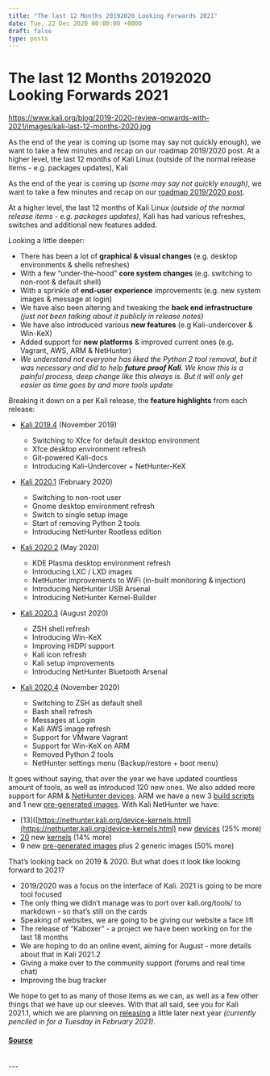 ```yaml
---
title: "The last 12 Months 20192020 Looking Forwards 2021"
date: Tue, 22 Dec 2020 00:00:00 +0000
draft: false
type: posts
---
```

# The last 12 Months 20192020 Looking Forwards 2021

https://www.kali.org/blog/2019-2020-review-onwards-with-2021/images/kali-last-12-months-2020.jpg



As the end of the year is coming up (some may say not quickly enough), we want to take a few minutes and recap on our roadmap 2019/2020 post. At a higher level, the last 12 months of Kali Linux (outside of the normal release items - e.g. packages updates), Kali

As the end of the year is coming up _(some may say not quickly enough)_, we want to take a few minutes and recap on our [roadmap 2019/2020 post](https://www.kali.org/blog/kali-linux-roadmap-2019-2020/).

At a higher level, the last 12 months of Kali Linux _(outside of the normal release items - e.g. packages updates)_, Kali has had various refreshes, switches and additional new features added.

Looking a little deeper:

-   There has been a lot of **graphical & visual changes** (e.g. desktop environments & shells refreshes)
-   With a few “under-the-hood” **core system changes** (e.g. switching to non-root & default shell)
-   With a sprinkle of **end-user experience** improvements (e.g. new system images & message at login)
-   We have also been altering and tweaking the **back end infrastructure** _(just not been talking about it publicly in release notes)_
-   We have also introduced various **new features** (e.g Kali-undercover & Win-KeX)
-   Added support for **new platforms** & improved current ones (e.g. Vagrant, AWS, ARM & NetHunter)
-   _We understand not everyone has liked the Python 2 tool removal, but it was necessary and did to help **future proof Kali**. We know this is a painful process, deep change like this always is. But it will only get easier as time goes by and more tools update_

Breaking it down on a per Kali release, the **feature highlights** from each release:

-   [Kali 2019.4](https://www.kali.org/blog/kali-linux-2019-4-release/) (November 2019)
    
    -   Switching to Xfce for default desktop environment
    -   Xfce desktop environment refresh
    -   Git-powered Kali-docs
    -   Introducing Kali-Undercover + NetHunter-KeX
-   [Kali 2020.1](https://www.kali.org/blog/kali-linux-2020-1-release/) (February 2020)
    
    -   Switching to non-root user
    -   Gnome desktop environment refresh
    -   Switch to single setup image
    -   Start of removing Python 2 tools
    -   Introducing NetHunter Rootless edition
-   [Kali 2020.2](https://www.kali.org/blog/kali-linux-2020-2-release/) (May 2020)
    
    -   KDE Plasma desktop environment refresh
    -   Introducing LXC / LXD images
    -   NetHunter improvements to WiFi (in-built monitoring & injection)
    -   Introducing NetHunter USB Arsenal
    -   Introducing NetHunter Kernel-Builder
-   [Kali 2020.3](https://www.kali.org/blog/kali-linux-2020-3-release/) (August 2020)
    
    -   ZSH shell refresh
    -   Introducing Win-KeX
    -   Improving HiDPI support
    -   Kali icon refresh
    -   Kali setup improvements
    -   Introducing NetHunter Bluetooth Arsenal
-   [Kali 2020.4](https://www.kali.org/blog/kali-linux-2020-4-release/) (November 2020)
    
    -   Switching to ZSH as default shell
    -   Bash shell refresh
    -   Messages at Login
    -   Kali AWS image refresh
    -   Support for VMware Vagrant
    -   Support for Win-KeX on ARM
    -   Removed Python 2 tools
    -   NetHunter settings menu (Backup/restore + boot menu)

It goes without saying, that over the year we have updated countless amount of tools, as well as introduced 120 new ones. We also added more support for ARM & [NetHunter devices](https://nethunter.kali.org/device-kernels.html). ARM we have a new 3 [build scripts](https://gitlab.com/kalilinux/build-scripts/kali-arm) and 1 new [pre-generated images](https://www.kali.org/get-kali/#kali-arm). With Kali NetHunter we have:

-   \[13\]([https://nethunter.kali.org/device-kernels.html](https://nethunter.kali.org/device-kernels.html) new [devices](https://gitlab.com/kalilinux/nethunter/build-scripts/kali-nethunter-kernels) (25% more)
-   [20](https://nethunter.kali.org/kernels.html) new [kernels](https://gitlab.com/kalilinux/nethunter/build-scripts/kali-nethunter-kernels) (14% more)
-   9 new [pre-generated images](https://www.kali.org/get-kali/#kali-mobile) plus 2 generic images (50% more)

That’s looking back on 2019 & 2020. But what does it look like looking forward to 2021?

-   2019/2020 was a focus on the interface of Kali. 2021 is going to be more tool focused
-   The only thing we didn’t manage was to port over kali.org/tools/ to markdown - so that’s still on the cards
-   Speaking of websites, we are going to be giving our website a face lift
-   The release of “Kaboxer” - a project we have been working on for the last 18 months
-   We are hoping to do an online event, aiming for August - more details about that in Kali 2021.2
-   Giving a make over to the community support (forums and real time chat)
-   Improving the bug tracker

We hope to get to as many of those items as we can, as well as a few other things that we have up our sleeves. With that all said, see you for Kali 2021.1, which we are planning on [releasing](https://www.kali.org/releases/) a little later next year _(currently penciled in for a Tuesday in February 2021)_.

#### [Source](https://www.kali.org/blog/2019-2020-review-onwards-with-2021/)

<br/>
---

